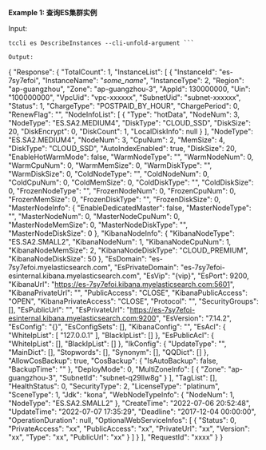 **Example 1: 查询ES集群实例**



Input: 

```
tccli es DescribeInstances --cli-unfold-argument ```

Output: 
```
{
    "Response": {
        "TotalCount": 1,
        "InstanceList": [
            {
                "InstanceId": "es-7sy7efoi",
                "InstanceName": "_some_name_",
                "InstanceType": 2,
                "Region": "ap-guangzhou",
                "Zone": "ap-guangzhou-3",
                "AppId": 130000000,
                "Uin": "100000000",
                "VpcUid": "vpc-xxxxxx",
                "SubnetUid": "subnet-xxxxxx",
                "Status": 1,
                "ChargeType": "POSTPAID_BY_HOUR",
                "ChargePeriod": 0,
                "RenewFlag": "",
                "NodeInfoList": [
                    {
                        "Type": "hotData",
                        "NodeNum": 3,
                        "NodeType": "ES.SA2.MEDIUM4",
                        "DiskType": "CLOUD_SSD",
                        "DiskSize": 20,
                        "DiskEncrypt": 0,
                        "DiskCount": 1,
                        "LocalDiskInfo": null
                    }
                ],
                "NodeType": "ES.SA2.MEDIUM4",
                "NodeNum": 3,
                "CpuNum": 2,
                "MemSize": 4,
                "DiskType": "CLOUD_SSD",
                "AutoIndexEnabled": true,
                "DiskSize": 20,
                "EnableHotWarmMode": false,
                "WarmNodeType": "",
                "WarmNodeNum": 0,
                "WarmCpuNum": 0,
                "WarmMemSize": 0,
                "WarmDiskType": "",
                "WarmDiskSize": 0,
                "ColdNodeType": "",
                "ColdNodeNum": 0,
                "ColdCpuNum": 0,
                "ColdMemSize": 0,
                "ColdDiskType": "",
                "ColdDiskSize": 0,
                "FrozenNodeType": "",
                "FrozenNodeNum": 0,
                "FrozenCpuNum": 0,
                "FrozenMemSize": 0,
                "FrozenDiskType": "",
                "FrozenDiskSize": 0,
                "MasterNodeInfo": {
                    "EnableDedicatedMaster": false,
                    "MasterNodeType": "",
                    "MasterNodeNum": 0,
                    "MasterNodeCpuNum": 0,
                    "MasterNodeMemSize": 0,
                    "MasterNodeDiskType": "",
                    "MasterNodeDiskSize": 0
                },
                "KibanaNodeInfo": {
                    "KibanaNodeType": "ES.SA2.SMALL2",
                    "KibanaNodeNum": 1,
                    "KibanaNodeCpuNum": 1,
                    "KibanaNodeMemSize": 2,
                    "KibanaNodeDiskType": "CLOUD_PREMIUM",
                    "KibanaNodeDiskSize": 50
                },
                "EsDomain": "es-7sy7efoi.myelasticsearch.com",
                "EsPrivateDomain": "es-7sy7efoi-esinternal.kibana.myelasticsearch.com",
                "EsVip": "{vip}",
                "EsPort": 9200,
                "KibanaUrl": "https://es-7sy7efoi.kibana.myelasticsearch.com:5601",
                "KibanaPrivateUrl": "",
                "PublicAccess": "CLOSE",
                "KibanaPublicAccess": "OPEN",
                "KibanaPrivateAccess": "CLOSE",
                "Protocol": "",
                "SecurityGroups": [],
                "EsPublicUrl": "",
                "EsPrivateUrl": "https://es-7sy7efoi-esinternal.kibana.myelasticsearch.com:9200",
                "EsVersion": "7.14.2",
                "EsConfig": "{}",
                "EsConfigSets": [],
                "KibanaConfig": "",
                "EsAcl": {
                    "WhiteIpList": [
                        "127.0.0.1"
                    ],
                    "BlackIpList": []
                },
                "EsPublicAcl": {
                    "WhiteIpList": [],
                    "BlackIpList": []
                },
                "IkConfig": {
                    "UpdateType": "",
                    "MainDict": [],
                    "Stopwords": [],
                    "Synonym": [],
                    "QQDict": []
                },
                "AllowCosBackup": true,
                "CosBackup": {
                    "IsAutoBackup": false,
                    "BackupTime": ""
                },
                "DeployMode": 0,
                "MultiZoneInfo": [
                    {
                        "Zone": "ap-guangzhou-3",
                        "SubnetId": "subnet-q29llw8g"
                    }
                ],
                "TagList": [],
                "HealthStatus": 0,
                "SecurityType": 2,
                "LicenseType": "platinum",
                "SceneType": 1,
                "Jdk": "kona",
                "WebNodeTypeInfo": {
                    "NodeNum": 1,
                    "NodeType": "ES.SA2.SMALL2"
                },
                "CreateTime": "2022-07-06 20:52:48",
                "UpdateTime": "2022-07-07 17:35:29",
                "Deadline": "2017-12-04 00:00:00",
                "OperationDuration": null,
                "OptionalWebServiceInfos": [
                    {
                        "Status": 0,
                        "PrivateAccess": "xx",
                        "PublicAccess": "xx",
                        "PrivateUrl": "xx",
                        "Version": "xx",
                        "Type": "xx",
                        "PublicUrl": "xx"
                    }
                ]
            }
        ],
        "RequestId": "xxxx"
    }
}
```

